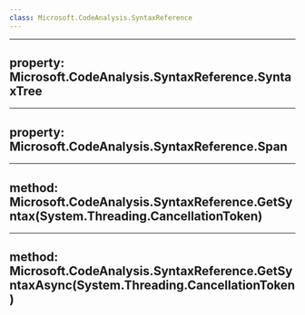 ```yaml
---
class: Microsoft.CodeAnalysis.SyntaxReference
---
```


---
property: Microsoft.CodeAnalysis.SyntaxReference.SyntaxTree
---

---
property: Microsoft.CodeAnalysis.SyntaxReference.Span
---

---
method: Microsoft.CodeAnalysis.SyntaxReference.GetSyntax(System.Threading.CancellationToken)
---

---
method: Microsoft.CodeAnalysis.SyntaxReference.GetSyntaxAsync(System.Threading.CancellationToken)
---


